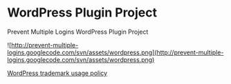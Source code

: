 # WordPress Plugin Project #

Prevent Multiple Logins WordPress Plugin Project

![http://prevent-multiple-logins.googlecode.com/svn/assets/wordpress.png](http://prevent-multiple-logins.googlecode.com/svn/assets/wordpress.png)

[WordPress trademark usage policy](http://wordpressfoundation.org/trademark-policy/)